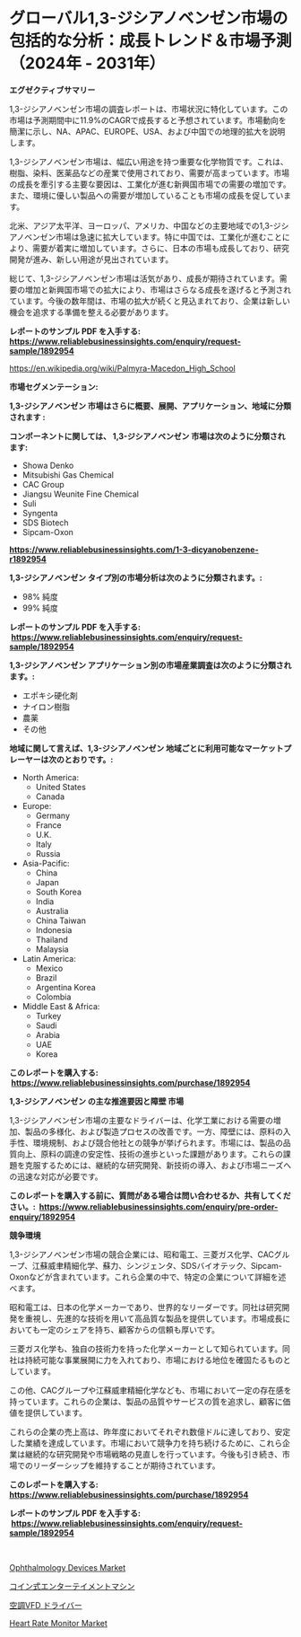 <p><h1>グローバル1,3-ジシアノベンゼン市場の包括的な分析：成長トレンド＆市場予測（2024年 - 2031年）</h1></p><p><strong>エグゼクティブサマリー</strong></p>
<p><p>1,3-ジシアノベンゼン市場の調査レポートは、市場状況に特化しています。この市場は予測期間中に11.9%のCAGRで成長すると予想されています。市場動向を簡潔に示し、NA、APAC、EUROPE、USA、および中国での地理的拡大を説明します。</p><p>1,3-ジシアノベンゼン市場は、幅広い用途を持つ重要な化学物質です。これは、樹脂、染料、医薬品などの産業で使用されており、需要が高まっています。市場の成長を牽引する主要な要因は、工業化が進む新興国市場での需要の増加です。また、環境に優しい製品への需要が増加していることも市場の成長を促しています。</p><p>北米、アジア太平洋、ヨーロッパ、アメリカ、中国などの主要地域での1,3-ジシアノベンゼン市場は急速に拡大しています。特に中国では、工業化が進むことにより、需要が着実に増加しています。さらに、日本の市場も成長しており、研究開発が進み、新しい用途が見出されています。</p><p>総じて、1,3-ジシアノベンゼン市場は活気があり、成長が期待されています。需要の増加と新興国市場での拡大により、市場はさらなる成長を遂げると予測されています。今後の数年間は、市場の拡大が続くと見込まれており、企業は新しい機会を追求する準備を整える必要があります。</p></p>
<p><strong>レポートのサンプル PDF を入手する: <a href="https://www.reliablebusinessinsights.com/enquiry/request-sample/1892954">https://www.reliablebusinessinsights.com/enquiry/request-sample/1892954</a></strong></p>
<p><a href="https://en.wikipedia.org/wiki/Palmyra-Macedon_High_School">https://en.wikipedia.org/wiki/Palmyra-Macedon_High_School</a></p>
<p><strong>市場セグメンテーション:</strong></p>
<p><strong> 1,3-ジシアノベンゼン 市場はさらに概要、展開、アプリケーション、地域に分類されます :</strong></p>
<p><strong>コンポーネントに関しては、 1,3-ジシアノベンゼン 市場は次のように分類されます: &nbsp;</strong></p>
<p><ul><li>Showa Denko</li><li>Mitsubishi Gas Chemical</li><li>CAC Group</li><li>Jiangsu Weunite Fine Chemical</li><li>Suli</li><li>Syngenta</li><li>SDS Biotech</li><li>Sipcam-Oxon</li></ul></p>
<p><strong><a href="https://www.reliablebusinessinsights.com/1-3-dicyanobenzene-r1892954">https://www.reliablebusinessinsights.com/1-3-dicyanobenzene-r1892954</a></strong></p>
<p><strong> 1,3-ジシアノベンゼン タイプ別の市場分析は次のように分類されます。:</strong></p>
<p><ul><li>98% 純度</li><li>99% 純度</li></ul></p>
<p><strong>レポートのサンプル PDF を入手する: &nbsp;<a href="https://www.reliablebusinessinsights.com/enquiry/request-sample/1892954">https://www.reliablebusinessinsights.com/enquiry/request-sample/1892954</a></strong></p>
<p><strong> 1,3-ジシアノベンゼン アプリケーション別の市場産業調査は次のように分類されます。:</strong></p>
<p><ul><li>エポキシ硬化剤</li><li>ナイロン樹脂</li><li>農薬</li><li>その他</li></ul></p>
<p><strong>地域に関して言えば、1,3-ジシアノベンゼン 地域ごとに利用可能なマーケットプレーヤーは次のとおりです。:</strong></p>
<p><ul>
    <li>
        North America:
        <ul>
            <li>United States</li>
            <li>Canada</li>
        </ul>
    </li>
    <li>
        Europe:
        <ul>
            <li>Germany</li>
            <li>France</li>
            <li>U.K.</li>
            <li>Italy</li>
            <li>Russia</li>
        </ul>
    </li>
    <li>
        Asia-Pacific:
        <ul>
            <li>China</li>
            <li>Japan</li>
            <li>South Korea</li>
            <li>India</li>
            <li>Australia</li>
            <li>China Taiwan</li>
            <li>Indonesia</li>
            <li>Thailand</li>
            <li>Malaysia</li>
        </ul>
    </li>
    <li>
        Latin America:
        <ul>
            <li>Mexico</li>
            <li>Brazil</li>
            <li>Argentina Korea</li>
            <li>Colombia</li>
        </ul>
    </li>
    <li>
        Middle East & Africa:
        <ul>
            <li>Turkey</li>
            <li>Saudi</li>
            <li>Arabia</li>
            <li>UAE</li>
            <li>Korea</li>
        </ul>
    </li>
    </ul></p>
<p><strong>このレポートを購入する: &nbsp;<a href="https://www.reliablebusinessinsights.com/purchase/1892954">https://www.reliablebusinessinsights.com/purchase/1892954</a></strong></p>
<p><strong>1,3-ジシアノベンゼン の主な推進要因と障壁 市場</strong></p>
<p><p>1,3-ジシアノベンゼン市場の主要なドライバーは、化学工業における需要の増加、製品の多様化、および製造プロセスの改善です。一方、障壁には、原料の入手性、環境規制、および競合他社との競争が挙げられます。市場には、製品の品質向上、原料の調達の安定性、技術の進歩といった課題があります。これらの課題を克服するためには、継続的な研究開発、新技術の導入、および市場ニーズへの迅速な対応が必要です。</p></p>
<p><strong>このレポートを購入する前に、質問がある場合は問い合わせるか、共有してください。:&nbsp; <a href="https://www.reliablebusinessinsights.com/enquiry/pre-order-enquiry/1892954">https://www.reliablebusinessinsights.com/enquiry/pre-order-enquiry/1892954</a></strong></p>
<p><strong>競争環境</strong></p>
<p><p>1,3-ジシアノベンゼン市場の競合企業には、昭和電工、三菱ガス化学、CACグループ、江蘇威聿精細化学、蘇力、シンジェンタ、SDSバイオテック、Sipcam-Oxonなどが含まれています。これら企業の中で、特定の企業について詳細を述べます。</p><p>昭和電工は、日本の化学メーカーであり、世界的なリーダーです。同社は研究開発を重視し、先進的な技術を用いて高品質な製品を提供しています。市場成長においても一定のシェアを持ち、顧客からの信頼も厚いです。</p><p>三菱ガス化学も、独自の技術力を持った化学メーカーとして知られています。同社は持続可能な事業展開に力を入れており、市場における地位を確固たるものとしています。</p><p>この他、CACグループや江蘇威聿精細化学なども、市場において一定の存在感を持っています。これらの企業は、製品の品質やサービスの質を追求し、顧客に価値を提供しています。</p><p>これらの企業の売上高は、昨年度においてそれぞれ数億ドルに達しており、安定した業績を達成しています。市場において競争力を持ち続けるために、これら企業は継続的な研究開発や市場戦略の見直しを行っています。今後も引き続き、市場でのリーダーシップを維持することが期待されています。</p></p>
<p><strong>このレポートを購入する: &nbsp; <a href="https://www.reliablebusinessinsights.com/purchase/1892954">https://www.reliablebusinessinsights.com/purchase/1892954</a></strong></p>
<p><strong>レポートのサンプル PDF を入手する: &nbsp;<a href="https://www.reliablebusinessinsights.com/enquiry/request-sample/1892954">https://www.reliablebusinessinsights.com/enquiry/request-sample/1892954</a></strong><strong></strong></p>
<p>&nbsp;</p>
<p><p><a href="https://github.com/riwar777/Market-Research-Report-List-1/blob/main/ophthalmology-devices-market.md">Ophthalmology Devices Market</a></p><p><a href="https://github.com/bevdtkn4419963/Market-Research-Report-List-3/blob/main/5569075172171.md">コイン式エンターテイメントマシン</a></p><p><a href="https://github.com/MosesSpinka1914/Market-Research-Report-List-2/blob/main/5452734172172.md">空調VFD ドライバー</a></p><p><a href="https://github.com/AKSHATREPORTPRIME/Market-Research-Report-List-5/blob/main/heart-rate-monitor-market.md">Heart Rate Monitor Market</a></p></p>